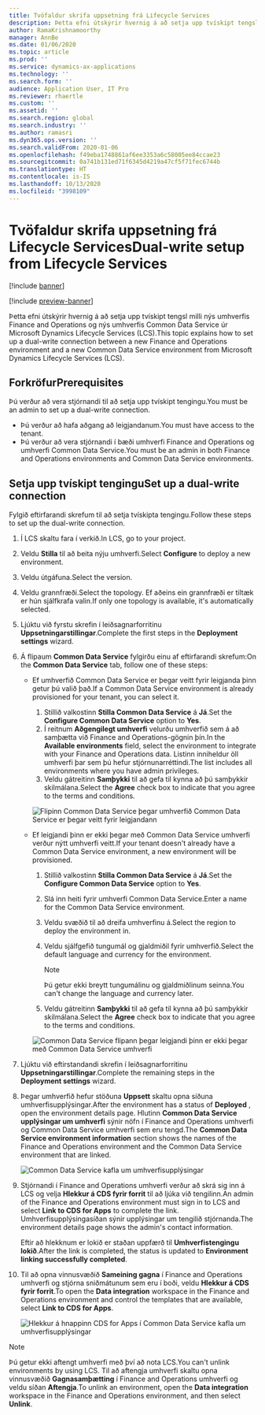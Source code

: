 ```yaml
---
title: Tvöfaldur skrifa uppsetning frá Lifecycle Services
description: Þetta efni útskýrir hvernig á að setja upp tvískipt tengsl milli nýs umhverfis Finance and Operations og nýs umhverfis Common Data Service úr Microsoft Dynamics Lifecycle Services (LCS).
author: RamaKrishnamoorthy
manager: AnnBe
ms.date: 01/06/2020
ms.topic: article
ms.prod: ''
ms.service: dynamics-ax-applications
ms.technology: ''
ms.search.form: ''
audience: Application User, IT Pro
ms.reviewer: rhaertle
ms.custom: ''
ms.assetid: ''
ms.search.region: global
ms.search.industry: ''
ms.author: ramasri
ms.dyn365.ops.version: ''
ms.search.validFrom: 2020-01-06
ms.openlocfilehash: f49eba1748861af6ee3353a6c58005ee84ccae23
ms.sourcegitcommit: 0a741b131ed71f6345d4219a47cf5f71fec6744b
ms.translationtype: HT
ms.contentlocale: is-IS
ms.lasthandoff: 10/13/2020
ms.locfileid: "3998109"
---
```

# <a name="dual-write-setup-from-lifecycle-services"></a><span data-ttu-id="84e53-103">Tvöfaldur skrifa uppsetning frá Lifecycle Services</span><span class="sxs-lookup"><span data-stu-id="84e53-103">Dual-write setup from Lifecycle Services</span></span>

[!include [banner](../../includes/banner.md)]

[!include [preview-banner](../../includes/preview-banner.md)]

<span data-ttu-id="84e53-104">Þetta efni útskýrir hvernig á að setja upp tvískipt tengsl milli nýs umhverfis Finance and Operations og nýs umhverfis Common Data Service úr Microsoft Dynamics Lifecycle Services (LCS).</span><span class="sxs-lookup"><span data-stu-id="84e53-104">This topic explains how to set up a dual-write connection between a new Finance and Operations environment and a new Common Data Service environment from Microsoft Dynamics Lifecycle Services (LCS).</span></span>

## <a name="prerequisites"></a><span data-ttu-id="84e53-105">Forkröfur</span><span class="sxs-lookup"><span data-stu-id="84e53-105">Prerequisites</span></span>

<span data-ttu-id="84e53-106">Þú verður að vera stjórnandi til að setja upp tvískipt tengingu.</span><span class="sxs-lookup"><span data-stu-id="84e53-106">You must be an admin to set up a dual-write connection.</span></span>

+ <span data-ttu-id="84e53-107">Þú verður að hafa aðgang að leigjandanum.</span><span class="sxs-lookup"><span data-stu-id="84e53-107">You must have access to the tenant.</span></span>
+ <span data-ttu-id="84e53-108">Þú verður að vera stjórnandi í bæði umhverfi Finance and Operations og umhverfi Common Data Service.</span><span class="sxs-lookup"><span data-stu-id="84e53-108">You must be an admin in both Finance and Operations environments and Common Data Service environments.</span></span>

## <a name="set-up-a-dual-write-connection"></a><span data-ttu-id="84e53-109">Setja upp tvískipt tengingu</span><span class="sxs-lookup"><span data-stu-id="84e53-109">Set up a dual-write connection</span></span>

<span data-ttu-id="84e53-110">Fylgið eftirfarandi skrefum til að setja tvískipta tengingu.</span><span class="sxs-lookup"><span data-stu-id="84e53-110">Follow these steps to set up the dual-write connection.</span></span>

1. <span data-ttu-id="84e53-111">Í LCS skaltu fara í verkið.</span><span class="sxs-lookup"><span data-stu-id="84e53-111">In LCS, go to your project.</span></span>
2. <span data-ttu-id="84e53-112">Veldu **Stilla** til að beita nýju umhverfi.</span><span class="sxs-lookup"><span data-stu-id="84e53-112">Select **Configure** to deploy a new environment.</span></span>
3. <span data-ttu-id="84e53-113">Veldu útgáfuna.</span><span class="sxs-lookup"><span data-stu-id="84e53-113">Select the version.</span></span> 
4. <span data-ttu-id="84e53-114">Veldu grannfræði.</span><span class="sxs-lookup"><span data-stu-id="84e53-114">Select the topology.</span></span> <span data-ttu-id="84e53-115">Ef aðeins ein grannfræði er tiltæk er hún sjálfkrafa valin.</span><span class="sxs-lookup"><span data-stu-id="84e53-115">If only one topology is available, it's automatically selected.</span></span>
5. <span data-ttu-id="84e53-116">Ljúktu við fyrstu skrefin í leiðsagnarforritinu **Uppsetningarstillingar**.</span><span class="sxs-lookup"><span data-stu-id="84e53-116">Complete the first steps in the **Deployment settings** wizard.</span></span>
6. <span data-ttu-id="84e53-117">Á flipaum **Common Data Service** fylgirðu einu af eftirfarandi skrefum:</span><span class="sxs-lookup"><span data-stu-id="84e53-117">On the **Common Data Service** tab, follow one of these steps:</span></span>

    - <span data-ttu-id="84e53-118">Ef umhverfið Common Data Service er þegar veitt fyrir leigjanda þinn getur þú valið það.</span><span class="sxs-lookup"><span data-stu-id="84e53-118">If a Common Data Service environment is already provisioned for your tenant, you can select it.</span></span>

        1. <span data-ttu-id="84e53-119">Stillið valkostinn **Stilla Common Data Service** á **Já**.</span><span class="sxs-lookup"><span data-stu-id="84e53-119">Set the **Configure Common Data Service** option to **Yes**.</span></span>
        2. <span data-ttu-id="84e53-120">Í reitnum **Aðgengilegt umhverfi** velurðu umhverfið sem á að samþætta við Finance and Operations-gögnin þín.</span><span class="sxs-lookup"><span data-stu-id="84e53-120">In the **Available environments** field, select the environment to integrate with your Finance and Operations data.</span></span> <span data-ttu-id="84e53-121">Listinn inniheldur öll umhverfi þar sem þú hefur stjórnunarréttindi.</span><span class="sxs-lookup"><span data-stu-id="84e53-121">The list includes all environments where you have admin privileges.</span></span>
        3. <span data-ttu-id="84e53-122">Veldu gátreitinn **Samþykki** til að gefa til kynna að þú samþykkir skilmálana.</span><span class="sxs-lookup"><span data-stu-id="84e53-122">Select the **Agree** check box to indicate that you agree to the terms and conditions.</span></span>

        ![Flipinn Common Data Service þegar umhverfið Common Data Service er þegar veitt fyrir leigjandann](../dual-write/media/lcs_setup_1.png)

    - <span data-ttu-id="84e53-124">Ef leigjandi þinn er ekki þegar með Common Data Service umhverfi verður nýtt umhverfi veitt.</span><span class="sxs-lookup"><span data-stu-id="84e53-124">If your tenant doesn't already have a Common Data Service environment, a new environment will be provisioned.</span></span>

        1. <span data-ttu-id="84e53-125">Stillið valkostinn **Stilla Common Data Service** á **Já**.</span><span class="sxs-lookup"><span data-stu-id="84e53-125">Set the **Configure Common Data Service** option to **Yes**.</span></span>
        2. <span data-ttu-id="84e53-126">Slá inn heiti fyrir umhverfi Common Data Service.</span><span class="sxs-lookup"><span data-stu-id="84e53-126">Enter a name for the Common Data Service environment.</span></span>
        3. <span data-ttu-id="84e53-127">Veldu svæðið til að dreifa umhverfinu á.</span><span class="sxs-lookup"><span data-stu-id="84e53-127">Select the region to deploy the environment in.</span></span>
        4. <span data-ttu-id="84e53-128">Veldu sjálfgefið tungumál og gjaldmiðil fyrir umhverfið.</span><span class="sxs-lookup"><span data-stu-id="84e53-128">Select the default language and currency for the environment.</span></span>

            > [!NOTE]
            > <span data-ttu-id="84e53-129">Þú getur ekki breytt tungumálinu og gjaldmiðlinum seinna.</span><span class="sxs-lookup"><span data-stu-id="84e53-129">You can't change the language and currency later.</span></span>

        5. <span data-ttu-id="84e53-130">Veldu gátreitinn **Samþykki** til að gefa til kynna að þú samþykkir skilmálana.</span><span class="sxs-lookup"><span data-stu-id="84e53-130">Select the **Agree** check box to indicate that you agree to the terms and conditions.</span></span>

        ![Common Data Service flipann þegar leigjandi þinn er ekki þegar með Common Data Service umhverfi](../dual-write/media/lcs_setup_2.png)

7. <span data-ttu-id="84e53-132">Ljúktu við eftirstandandi skrefin í leiðsagnarforritinu **Uppsetningarstillingar**.</span><span class="sxs-lookup"><span data-stu-id="84e53-132">Complete the remaining steps in the **Deployment settings** wizard.</span></span>
8. <span data-ttu-id="84e53-133">Þegar umhverfið hefur stöðuna **Uppsett** skaltu opna síðuna umhverfisupplýsingar.</span><span class="sxs-lookup"><span data-stu-id="84e53-133">After the environment has a status of **Deployed** , open the environment details page.</span></span> <span data-ttu-id="84e53-134">Hlutinn **Common Data Service upplýsingar um umhverfi** sýnir nöfn í Finance and Operations umhverfi og Common Data Service umhverfi sem eru tengd.</span><span class="sxs-lookup"><span data-stu-id="84e53-134">The **Common Data Service environment information** section shows the names of the Finance and Operations environment and the Common Data Service environment that are linked.</span></span>

    ![Common Data Service kafla um umhverfisupplýsingar](../dual-write/media/lcs_setup_3.png)

9. <span data-ttu-id="84e53-136">Stjórnandi í Finance and Operations umhverfi verður að skrá sig inn á LCS og velja **Hlekkur á CDS fyrir forrit** til að ljúka við tengilinn.</span><span class="sxs-lookup"><span data-stu-id="84e53-136">An admin of the Finance and Operations environment must sign in to LCS and select **Link to CDS for Apps** to complete the link.</span></span> <span data-ttu-id="84e53-137">Umhverfisupplýsingasíðan sýnir upplýsingar um tengilið stjórnanda.</span><span class="sxs-lookup"><span data-stu-id="84e53-137">The environment details page shows the admin's contact information.</span></span>

    <span data-ttu-id="84e53-138">Eftir að hlekknum er lokið er staðan uppfærð til **Umhverfistengingu lokið**.</span><span class="sxs-lookup"><span data-stu-id="84e53-138">After the link is completed, the status is updated to **Environment linking successfully completed**.</span></span>

10. <span data-ttu-id="84e53-139">Til að opna vinnusvæðið **Sameining gagna** í Finance and Operations umhverfi og stjórna sniðmátunum sem eru í boði, veldu **Hlekkur á CDS fyrir forrit**.</span><span class="sxs-lookup"><span data-stu-id="84e53-139">To open the **Data integration** workspace in the Finance and Operations environment and control the templates that are available, select **Link to CDS for Apps**.</span></span>

    ![Hlekkur á hnappinn CDS for Apps í Common Data Service kafla um umhverfisupplýsingar](../dual-write/media/lcs_setup_4.png)

> [!NOTE]
> <span data-ttu-id="84e53-141">Þú getur ekki aftengt umhverfi með því að nota LCS.</span><span class="sxs-lookup"><span data-stu-id="84e53-141">You can't unlink environments by using LCS.</span></span> <span data-ttu-id="84e53-142">Til að aftengja umhverfi skaltu opna vinnusvæðið **Gagnasamþætting** í Finance and Operations umhverfi og veldu síðan **Aftengja**.</span><span class="sxs-lookup"><span data-stu-id="84e53-142">To unlink an environment, open the **Data integration** workspace in the Finance and Operations environment, and then select **Unlink**.</span></span>
